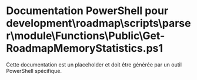 # Documentation PowerShell pour development\roadmap\scripts\parser\module\Functions\Public\Get-RoadmapMemoryStatistics.ps1

Cette documentation est un placeholder et doit être générée par un outil PowerShell spécifique.
